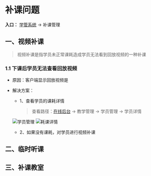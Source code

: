 # 补课问题

**入口：** [学管系统](https://student.aicoders.cn/) -> 补课管理


## 一、视频补课
> 视频补课是指学员未正常课耗造成学员无法看到回放视频的一种补课

### 1.1 下课后学员无法查看回放视频
- 原因：客户端显示回放视频是
- 解决方案：
   - 1、查看学员的课耗详情
        > 查看路径：[在线后台](https://admin.aicoders.cn) -> 教学管理 -> 学员管理 -> 学员详情
        
    ![学员管理](/img/student_manage.png)
    ![耗课详情](/img/student_cost_hour.png)
   - 2、如果没有课耗，对学员进行视频补课



## 二、临时听课

## 三、补课教室